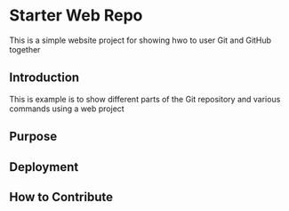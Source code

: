 # Starter Web Repo
This is a simple website project for showing hwo to user Git and GitHub together
## Introduction
This is example is to show different parts of the Git repository and various commands using a web project
## Purpose
## Deployment
## How to Contribute